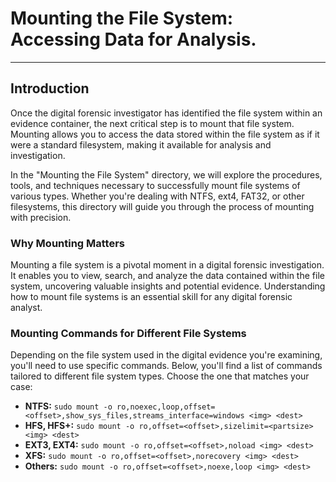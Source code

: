 # **Mounting the File System: Accessing Data for Analysis.**

---

## **Introduction**

Once the digital forensic investigator has identified the file system within an evidence container, the next critical step is to mount that file system. Mounting allows you to access the data stored within the file system as if it were a standard filesystem, making it available for analysis and investigation.

In the "Mounting the File System" directory, we will explore the procedures, tools, and techniques necessary to successfully mount file systems of various types. Whether you're dealing with NTFS, ext4, FAT32, or other filesystems, this directory will guide you through the process of mounting with precision.

### Why Mounting Matters

Mounting a file system is a pivotal moment in a digital forensic investigation. It enables you to view, search, and analyze the data contained within the file system, uncovering valuable insights and potential evidence. Understanding how to mount file systems is an essential skill for any digital forensic analyst.

### Mounting Commands for Different File Systems

Depending on the file system used in the digital evidence you're examining, you'll need to use specific commands. Below, you'll find a list of commands tailored to different file system types. Choose the one that matches your case:

- **NTFS:** `sudo mount -o ro,noexec,loop,offset=<offset>,show_sys_files,streams_interface=windows <img> <dest>`
- **HFS, HFS+:** `sudo mount -o ro,offset=<offset>,sizelimit=<partsize> <img> <dest>`
- **EXT3, EXT4:** `sudo mount -o ro,offset=<offset>,noload <img> <dest>`
- **XFS:** `sudo mount -o ro,offset=<offset>,norecovery <img> <dest>`
- **Others:** `sudo mount -o ro,offset=<offset>,noexe,loop <img> <dest>`
